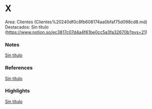 # X

Area: Clientes (Clientes%20240df0c8fb608174aa0bfaf75d098cd8.md)
Destacados: Sin título (https://www.notion.so/ec3817c07d4a4f61be0cc5a3fa32670b?pvs=21)

### Notes

[Sin título](Sin%20ti%CC%81tulo%20240df0c8fb6081178610e498c96782a4.csv)

### References

[Sin título](Sin%20ti%CC%81tulo%20240df0c8fb6081e9ac53e21ac58e73c2.csv)

### Highlights

[Sin título](Sin%20ti%CC%81tulo%20240df0c8fb608187b840ef9f6bc74cd9.csv)